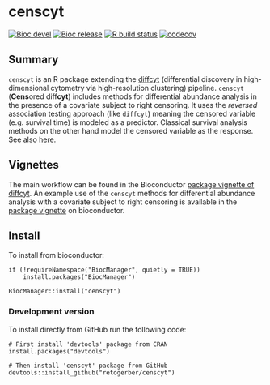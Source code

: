 # censcyt
[![Bioc devel](http://bioconductor.org/shields/build/devel/bioc/censcyt.svg)](http://bioconductor.org/checkResults/devel/bioc-LATEST/censcyt)
[![Bioc release](http://bioconductor.org/shields/build/release/bioc/censcyt.svg)](http://bioconductor.org/checkResults/release/bioc-LATEST/censcyt)
[![R build status](https://github.com/retogerber/censcyt/workflows/R-CMD-check/badge.svg)](https://github.com/retogerber/censcyt/actions)
[![codecov](https://codecov.io/gh/retogerber/censcyt/branch/main/graph/badge.svg)](https://codecov.io/gh/retogerber/censcyt)

## Summary

`censcyt` is an R package extending the [diffcyt](https://github.com/lmweber/diffcyt) (differential discovery in high-dimensional cytometry via high-resolution clustering) pipeline. `censcyt` (**Cens**ored diff**cyt**) includes methods for differential abundance analysis in the presence of a covariate subject to right censoring. It uses the *reversed* association testing approach (like `diffcyt`) meaning the censored variable (e.g. survival time) is modeled as a predictor. Classical survival analysis methods on the other hand model the censored variable as the response. See also [here](https://bmcbioinformatics.biomedcentral.com/articles/10.1186/s12859-021-04125-4).


## Vignettes

The main workflow can be found in the Bioconductor [package vignette of diffcyt](http://bioconductor.org/packages/release/bioc/vignettes/diffcyt/inst/doc/diffcyt_workflow.html). 
An example use of the `censcyt` methods for differential abundance analysis with a covariate subject to right censoring is 
available in the [package vignette](http://bioconductor.org/packages/devel/bioc/vignettes/censcyt/inst/doc/censored_covariate.html) on bioconductor.


## Install

To install from bioconductor:
```{r}
if (!requireNamespace("BiocManager", quietly = TRUE))
    install.packages("BiocManager")

BiocManager::install("censcyt")
```


### Development version

To install directly from GitHub run the following code:
```{r}
# First install 'devtools' package from CRAN
install.packages("devtools")

# Then install 'censcyt' package from GitHub
devtools::install_github("retogerber/censcyt")
```

